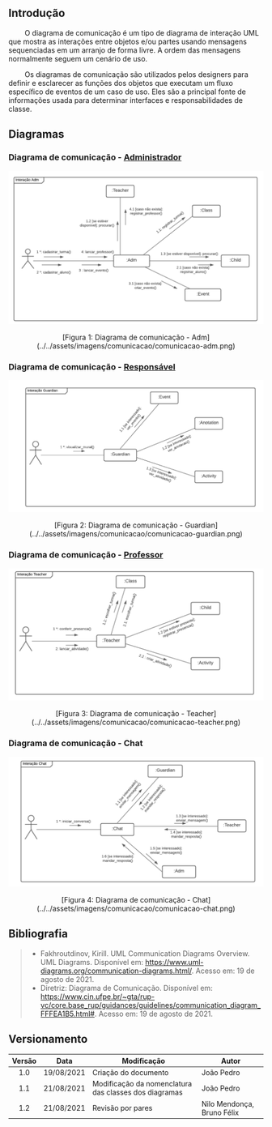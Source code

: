 ## Introdução

&emsp;&emsp;
O diagrama de comunicação é um tipo de diagrama de interação UML que mostra as interações entre objetos e/ou partes usando mensagens sequenciadas em um arranjo de forma livre. A ordem das mensagens normalmente seguem um cenário de uso. 

&emsp;&emsp;
Os diagramas de comunicação são utilizados pelos designers para definir e esclarecer as funções dos objetos que executam um fluxo específico de eventos de um caso de uso. Eles são a principal fonte de informações usada para determinar interfaces e responsabilidades de classe.


## Diagramas

### Diagrama de comunicação - [Administrador](/base/requisitos/modelagem/lexicos/#lexico-administrador)

![Diagrama de comunicação - Adm](../../assets/imagens/comunicacao/comunicacao-adm.png)
<center>[Figura 1: Diagrama de comunicação - Adm](../../assets/imagens/comunicacao/comunicacao-adm.png)</center>

### Diagrama de comunicação - [Responsável](/base/requisitos/modelagem/lexicos/#lexico-responsavel)

![Diagrama de comunicação - Guardian](../../assets/imagens/comunicacao/comunicacao-guardian.png)
<center>[Figura 2: Diagrama de comunicação - Guardian](../../assets/imagens/comunicacao/comunicacao-guardian.png)</center>


### Diagrama de comunicação - [Professor](/base/requisitos/modelagem/lexicos/#lexico-professor)

![Diagrama de comunicação - Teacher](../../assets/imagens/comunicacao/comunicacao-teacher.png)
<center>[Figura 3: Diagrama de comunicação - Teacher](../../assets/imagens/comunicacao/comunicacao-teacher.png)</center>


### Diagrama de comunicação - Chat

![Diagrama de comunicação - Chat](../../assets/imagens/comunicacao/comunicacao-chat.png)
<center>[Figura 4: Diagrama de comunicação - Chat](../../assets/imagens/comunicacao/comunicacao-chat.png)</center>



## Bibliografia

> - Fakhroutdinov, Kirill. UML Communication Diagrams Overview. UML Diagrams. Disponível em: <https://www.uml-diagrams.org/communication-diagrams.html/>. Acesso em: 19 de agosto de 2021.
> - Diretriz: Diagrama de Comunicação. Disponível em: <https://www.cin.ufpe.br/~gta/rup-vc/core.base_rup/guidances/guidelines/communication_diagram_FFFEA1B5.html#>. Acesso em: 19 de agosto de 2021.

## Versionamento
| Versão | Data | Modificação | Autor |
|:-:|--|--|--|
|1.0|19/08/2021| Criação do documento | João Pedro |
|1.1|21/08/2021| Modificação da nomenclatura das classes dos diagramas | João Pedro |
|1.2|21/08/2021| Revisão por pares | Nilo Mendonça, Bruno Félix |
